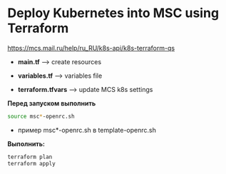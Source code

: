 # Deploy Kubernetes into MSC using Terraform

https://mcs.mail.ru/help/ru_RU/k8s-api/k8s-terraform-qs

* **main.tf** --> create resources

* **variables.tf** --> variables file

* **terraform.tfvars** --> update MCS k8s settings

**Перед запуском выполнить** 
```bash
source msc*-openrc.sh
```
* пример msc*-openrc.sh в template-openrc.sh

**Выполнить:**
```bash
terraform plan
terraform apply
```
